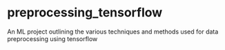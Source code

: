 # preprocessing_tensorflow
An ML project outlining the various techniques and methods used for data preprocessing using tensorflow
